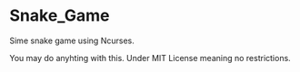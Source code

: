 # Snake_Game
Sime snake game using Ncurses.


You may do anyhting with this. Under MIT License meaning no restrictions.
